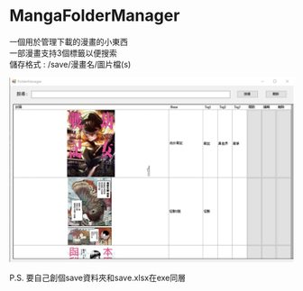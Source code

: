 # MangaFolderManager
一個用於管理下載的漫畫的小東西  
一部漫畫支持3個標籤以便搜索  
儲存格式 : /save/漫畫名/圖片檔(s)

![image](https://github.com/iron980018/MangaFolderManager/blob/master/1701538984467.jpg)

P.S. 要自己創個save資料夾和save.xlsx在exe同層
